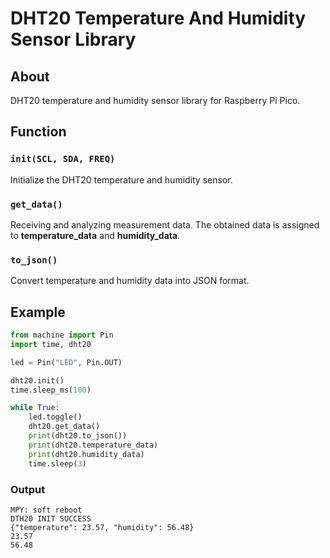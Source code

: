 # DHT20 Temperature And Humidity Sensor Library
## About
DHT20 temperature and humidity sensor library for Raspberry Pi Pico.

## Function
### `init(SCL, SDA, FREQ)`
Initialize the DHT20 temperature and humidity sensor.
### `get_data()`
Receiving and analyzing measurement data. The obtained data is assigned to **temperature_data** and **humidity_data**.
### `to_json()`
Convert temperature and humidity data into JSON format.

## Example
```py
from machine import Pin
import time, dht20

led = Pin("LED", Pin.OUT)

dht20.init()
time.sleep_ms(100)

while True:
    led.toggle()
    dht20.get_data()
    print(dht20.to_json())
    print(dht20.temperature_data)
    print(dht20.humidity_data)
    time.sleep(3)
```
### Output
```
MPY: soft reboot
DTH20 INIT SUCCESS
{"temperature": 23.57, "humidity": 56.48}
23.57
56.48
```